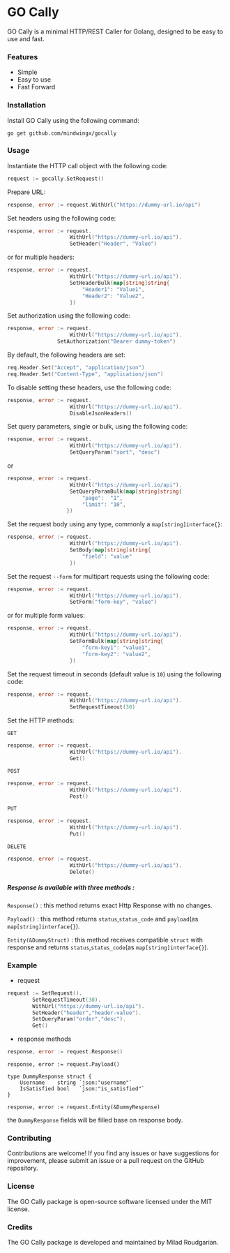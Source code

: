 # GO Cally

GO Cally is a minimal HTTP/REST Caller for Golang, designed to be easy to use and fast.

### Features

- Simple
- Easy to use
- Fast Forward

### Installation

Install GO Cally using the following command:

```
go get github.com/mindwingx/gocally
```

### Usage

Instantiate the HTTP call object with the following code:

```go
request := gocally.SetRequest()
```
Prepare URL:
```go
response, error := request.WithUrl("https://dummy-url.io/api")
```
Set headers using the following code:

```go
response, error := request.
                    WithUrl("https://dummy-url.io/api").
                    SetHeader("Header", "Value")
```
or for multiple headers:
```go
response, error := request.
                    WithUrl("https://dummy-url.io/api").
                    SetHeaderBulk(map[string]string{
                        "Header1": "Value1",
                        "Header2": "Value2",
                    })
```
Set authorization using the following code:
```go
response, error := request.
                    WithUrl("https://dummy-url.io/api").
	            SetAuthorization("Bearer dummy-token")
```
By default, the following headers are set:
```go
req.Header.Set("Accept", "application/json")
req.Header.Set("Content-Type", "application/json")
```
To disable setting these headers, use the following code:
```go
response, error := request.
                    WithUrl("https://dummy-url.io/api").
                    DisableJsonHeaders()
```

Set query parameters, single or bulk, using the following code:
```go
response, error := request.
                    WithUrl("https://dummy-url.io/api").
                    SetQueryParam("sort", "desc")
```
or
```go
response, error := request.
                    WithUrl("https://dummy-url.io/api").
                    SetQueryParamBulk(map[string]string{
                        "page":  "1",
                        "limit": "10",
                   })
```

Set the request body using any type, commonly a `map[string]interface{}`:

```go
response, error := request.
                    WithUrl("https://dummy-url.io/api").
                    SetBody(map[string]string{
						"field": "value"
					})
```
Set the request `--form` for multipart requests using the following code:

```go
response, error := request.
                    WithUrl("https://dummy-url.io/api").
                    SetForm("form-key", "value")
```
or for multiple form values:

```go
response, error := request.
                    WithUrl("https://dummy-url.io/api").
                    SetFormBulk(map[string]string{
                        "form-key1": "value1",
                        "form-key2": "value2",
                    })
```
Set the request timeout in seconds (default value is `10`) using the following code:

```go
response, error := request.
                    WithUrl("https://dummy-url.io/api").
                    SetRequestTimeout(30)
```

Set the HTTP methods:

`GET`
```go
response, error := request.
                    WithUrl("https://dummy-url.io/api").
                    Get()
```
`POST`
```go
response, error := request.
                    WithUrl("https://dummy-url.io/api").
                    Post()
```
`PUT`
```go
response, error := request.
                    WithUrl("https://dummy-url.io/api").
                    Put()
```
`DELETE`
```go
response, error := request.
                    WithUrl("https://dummy-url.io/api").
                    Delete()
```
##### Response is available with three methods :

`Response()` : this method returns exact Http Response with no changes. 

`Payload()` : this method returns `status`,`status_code` and `payload`(as `map[string]interface{}`). 

`Entity(&DummyStruct)` : this method receives compatible `struct` with response and returns `status`,`status_code`(as `map[string]interface{}`). 

### Example

- request

```go
request := SetRequest().
        SetRequestTimeout(30).
        WithUrl("https://dummy-url.io/api").
        SetHeader("header","header-value").
        SetQueryParam("order","desc").
        Get()
```

- response methods

```go
response, error := request.Response()
```

```
response, error := request.Payload()
```

```
type DummyResponse struct {
	Username    string `json:"username"`
	IsSatisfied bool   `json:"is_satisfied"`
}

response, error := request.Entity(&DummyResponse)
```

the `DummyResponse` fields will be filled base on response body.

### Contributing

Contributions are welcome! If you find any issues or have suggestions for improvement, please submit an issue or a pull
request on the GitHub repository.

### License

The GO Cally package is open-source software licensed under the MIT license.

### Credits

The GO Cally package is developed and maintained by Milad Roudgarian.
